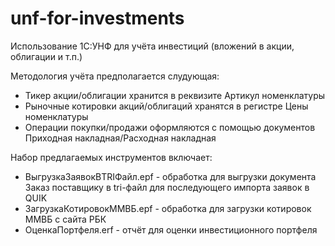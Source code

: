 # unf-for-investments
Использование 1С:УНФ для учёта инвестиций (вложений в акции, облигации и т.п.)

Методология учёта предполагается слудующая:
* Тикер акции/облигации хранится в реквизите Артикул номенклатуры
* Рыночные котировки акций/облигаций хранятся в регистре Цены номенклатуры
* Операции покупки/продажи оформляются с помощью документов Приходная накладная/Расходная накладная

Набор предлагаемых инструментов включает:
* ВыгрузкаЗаявокВTRIФайл.epf - обработка для выгрузки документа Заказ поставщику в tri-файл для последующего импорта заявок в QUIK
* ЗагрузкаКотировокММВБ.epf - обработка для загрузки котировок ММВБ с сайта РБК
* ОценкаПортфеля.erf - отчёт для оценки инвестиционного портфеля
